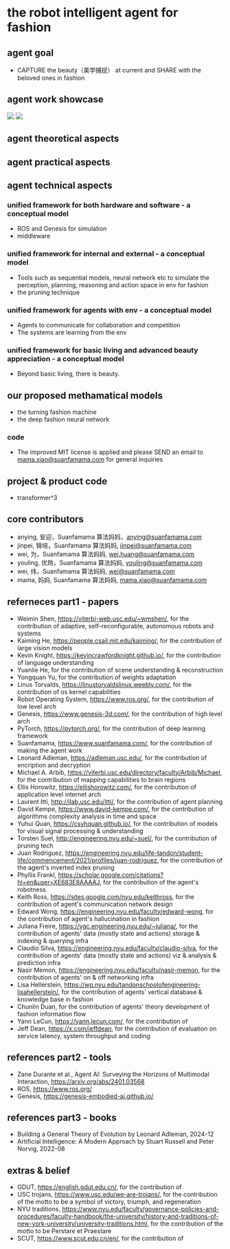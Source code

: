 # the robot intelligent agent for fashion
## agent goal
* CAPTURE the beauty（美学捕捉） at current and SHARE with the beloved ones in fashion

## agent work showcase
![](./showcase/1.png)
![](./showcase/2.png)

## agent theoretical aspects
## agent practical aspects
## agent technical aspects
### unified framework for both hardware and software - a conceptual model
* ROS and Genesis for simulation
* middleware

### unified framework for internal and external - a conceptual model
* Tools such as sequential models, neural network etc to simulate the perception, planning, reasoning and action space in env for fashion
* the pruning technique

### unified framework for agents with env - a conceptual model
* Agents to communicate for collaboration and competition
* The systems are learning from the env

### unified framework for basic living and advanced beauty appreciation - a conceptual model
* Beyond basic living, there is beauty.

## our proposed methamatical models
* the turning fashion machine
* the deep fashion neural network

### code
* The improved MIT license is applied and please SEND an email to mama.xiao@suanfamama.com for general inquiries

## project & product code
* transformer^3

## core contributors
* anying, 安迎，Suanfamama 算法妈妈，anying@suanfamama.com
* jinpei, 锦培，Suanfamama 算法妈妈, jinpei@suanfamama.com
* wei, 为，Suanfamama 算法妈妈, wei.huang@suanfamama.com
* youling, 优玲，Suanfamama 算法妈妈, youling@suanfamama.com
* wei, 纬，Suanfamama 算法妈妈, wei@suanfamama.com
* mama, 妈妈, Suanfamama 算法妈妈, mama.xiao@suanfamama.com

## referneces part1 - papers
* Weimin Shen, https://viterbi-web.usc.edu/~wmshen/, for the contribution of adaptive, self-reconfigurable, autonomous robots and systems
* Kaiming He, https://people.csail.mit.edu/kaiming/, for the contribution of large vision models
* Kevin Knight, https://kevincrawfordknight.github.io/, for the contribution of language understanding
* Yuanlie He, for the contribution of scene understanding & reconstruction
* Yongquan Yu, for the contribution of weights adaptation
* Linus Torvalds, https://linustorvaldslinux.weebly.com/, for the contribution of os kernel capabilities
* Robot Operating System, https://www.ros.org/, for the contribution of low level arch
* Genesis, https://www.genesis-3d.com/, for the contribution of high level arch
* PyTorch, https://pytorch.org/, for the contribution of deep learning framework
* Suanfamama, https://www.suanfamama.com/, for the contribution of making the agent work
* Leonard Adleman, https://adleman.usc.edu/, for the contribution of encription and decryption
* Michael A. Arbib, https://viterbi.usc.edu/directory/faculty/Arbib/Michael, for the contribution of mapping capabilities to brain regions
* Ellis Horowitz, https://ellishorowitz.com/, for the contribution of application level internet arch
* Laurent Itti, http://ilab.usc.edu/itti/, for the contribution of agent planning
* David Kempe, https://www.david-kempe.com/, for the contribution of algorithms complexity analysis in time and space
* Yuhui Quan, https://csyhquan.github.io/, for the contribution of models for visual signal processing & understanding
* Torsten Suel, http://engineering.nyu.edu/~suel/, for the contribution of pruning tech
* Juan Rodriguez, https://engineering.nyu.edu/life-tandon/student-life/commencement/2021/profiles/juan-rodriguez, for the contribution of the agent's inverted index pruning
* Phyllis Frankl, https://scholar.google.com/citations?hl=en&user=XE683E8AAAAJ, for the contribution of the agent's robotness
* Keith Ross, https://sites.google.com/nyu.edu/keithross, for the contribution of agent's communication network design
* Edward Wong, https://engineering.nyu.edu/faculty/edward-wong, for the contribution of agent's hallucination in fashion
* Juliana Freire, https://vgc.engineering.nyu.edu/~juliana/, for the contribution of agents' data (mostly state and actions) storage & indexing & querying infra
* Claudio Silva, https://engineering.nyu.edu/faculty/claudio-silva, for the contribution of agents' data (mostly state and actions) viz & analysis & prediction infra
* Nasir Memon, https://engineering.nyu.edu/faculty/nasir-memon, for the contribution of agents' on & off networking infra
* Lisa Hellerstein, https://wp.nyu.edu/tandonschoolofengineering-lisahellerstein/, for the contribution of agents' vertical database & knowledge base in fashion
* Chunlin Duan, for the contribution of agents' theory development of fashion information flow
* Yann LeCun, https://yann.lecun.com/, for the contribution of 
* Jeff Dean, https://x.com/jeffdean, for the contribution of evaluation on service latency, system throughput and coding

## references part2 - tools
* Zane Durante et al., Agent AI: Surveying the Horizons of Multimodal Interaction, https://arxiv.org/abs/2401.03568
* ROS, https://www.ros.org/
* Genesis, https://genesis-embodied-ai.github.io/

## references part3 - books
* Building a General Theory of Evolution by Leonard Adleman, 2024-12
* Artificial Intelligence: A Modern Approach by Stuart Russell and Peter Norvig, 2022-08

## extras & belief
* GDUT, https://english.gdut.edu.cn/, for the contribution of 
* USC trojans, https://www.usc.edu/we-are-trojans/, for the contribution of the motto to be a symbol of victory, triumph, and regeneration
* NYU traditions, https://www.nyu.edu/faculty/governance-policies-and-procedures/faculty-handbook/the-university/history-and-traditions-of-new-york-university/university-traditions.html, for the contribution of the motto to be Perstare et Praestare
* SCUT, https://www.scut.edu.cn/en/, for the contribution of 

